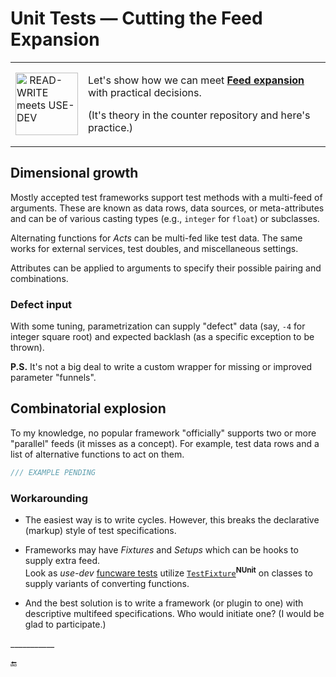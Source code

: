 # Unit Tests &mdash; Cutting the Feed Expansion

<table align="center"><tr><td><a href="https://github.com/Kyriosity/read-write/blob/main/README+/software/tests/asQA/"><img alt="&nbsp;READ-WRITE meets USE-DEV" width="100px" src="https://github.com/Kyriosity/read-write/blob/main/README%2B/_rsc/_img/_nav/read-write_use-dev.jpg" /></a></td><td>
   <p>Let's show how we can meet <a href="https://github.com/Kyriosity/read-write/blob/main/README+/software/tests/asQA/README+/tests-damp_vs_dry.md#Feed-expansion"><b>Feed expansion</b></a> with practical decisions.</p>
   <p>(It's theory in the counter repository and here's practice.)</p>
</td></tr></table>

## Dimensional growth

Mostly accepted test frameworks support test methods with a multi-feed of arguments. These are known as data rows, data sources, or meta-attributes and can be of various casting types (e.g., `integer` for `float`) or subclasses.

Alternating functions for _Acts_ can be multi-fed like test data. The same works for external services, test doubles, and miscellaneous settings.

Attributes can be applied to arguments to specify their possible pairing and combinations.

### Defect input

With some tuning, parametrization can supply "defect" data (say, `-4` for integer square root) and expected backlash (as a specific exception to be thrown).

**P.S.** It's not a big deal to write a custom wrapper for missing or improved parameter "funnels".

## Combinatorial explosion

To my knowledge, no popular framework "officially" supports two or more "parallel" feeds (it misses as a concept). For example, test data rows and a list of alternative functions to act on them.

```csharp
/// EXAMPLE PENDING
```

### Workarounding

+ The easiest way is to write cycles. However, this breaks the declarative (markup) style of test specifications. 

+ Frameworks may have _Fixtures_ and _Setups_ which can be hooks to supply extra feed.\
Look as _use-dev_ [funcware tests](../../../src/TuttiFrutti/FuncStore.Convers.Tests/PhysMath) utilize [`TestFixture`](https://docs.nunit.org/articles/nunit/writing-tests/attributes/testfixture.html)<sup><b>NUnit</b></sup> on classes to supply variants of converting functions.

+ And the best solution is to write a framework (or plugin to one) with descriptive multifeed specifications. Who would initiate one? (I would be glad to participate.)

\___________

🔚
